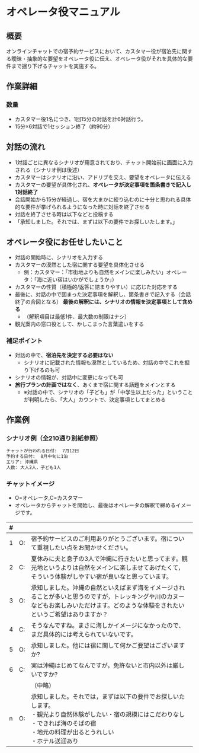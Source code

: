 # オペレータ役マニュアル

## 概要

オンラインチャットでの宿予約サービスにおいて、カスタマー役が宿泊先に関する曖昧・抽象的な要望をオペレータ役に伝え、オペレータ役がそれを具体的な要件まで掘り下げるチャットを実施する。

## 作業詳細

### 数量

- カスタマー役1名につき、1回15分の対話を計6対話行う。
- 15分×6対話で1セッション終了（約90分）

## 対話の流れ

- 1対話ごとに異なるシナリオが用意されており、チャット開始前に画面に入力される（シナリオ例は後述）
- カスタマーはシナリオに沿い、アドリブを交え、要望をオペレータに伝える
- カスタマーの要望が具体化され、**オペレータが決定事項を箇条書きで記入し****1****対話終了**
- 会話開始から15分が経過し、宿を大まかに絞り込むのに十分と思われる具体的な要件が挙げられるようになった時に対話を終了させる
- 対話を終了させる時は以下などと投稿する
- 「承知しました。それでは、まずは以下の要件でお探しいたします。」

## オペレータ役にお任せしたいこと

- 対話の開始時に、シナリオを入力する
- カスタマーの漠然とした宿に関する要望を具体化させる
    - 例：カスタマー：「市街地よりも自然をメインに楽しみたい」オペレータ：「海に近い宿はいかがでしょうか」）
- カスタマーの性質（積極的/返答に詰まりやすい）に応じた対応をする
- 最後に、対話の中で固まった決定事項を解釈し、箇条書きで記入する（会話終了の合図となる）
**最後の解釈には、シナリオの情報を決定事項として含める**
    - （解釈項目は最低1件、最大数の制限はナシ）
- 観光案内の窓口役として、かしこまった言葉遣いをする

### 補足ポイント

- 対話の中で、**宿泊先を決定する必要はない**
    - シナリオに記載された情報も漠然としているため、対話の中でこれを掘り下げるのも可
- シナリオの情報が、対話中に変更になっても可
- **旅行プランの計画ではなく**、あくまで宿に関する話題をメインとする
    - ※対話の中で、シナリオの「子ども」が「中学生以上だった」ということが判明したら、「大人」カウントで、決定事項としてまとめる

## 作業例

### シナリオ例（全210通り別紙参照）

```txt
チャットが行われる日付:  7月12日
予約する日付:  8月中旬に1泊
エリア: 沖縄県
人数: 大人2人，子ども1人
```

### チャットイメージ

- O=オペレータ,C=カスタマー
- オペレータからチャットを開始し、最後はオペレータの解釈で締めるイメージです。

| # |  | |
|--|--|--|
|1|O:|宿予約サービスのご利用ありがとうございます。宿について重視したい点をお聞かせください。                                                                                                |
|2|C:|夏休みに夫と息子の3人で沖縄に行きたいと思ってます。観光地というよりは自然をメインに楽しませてあげたくて，そういう体験がしやすい宿が良いなと思っています。                             |
|3|O:|承知しました。沖縄の自然といえばまず海をイメージされることが多いと思うのですが，トレッキングや川のカヌーなどもお楽しみいただけます。どのような体験をされたいというご希望はありますか？|
|4|C:|そうなんですね。まさに海しかイメージになかったので、まだ具体的には考えられていないです。                                                                                              |
|5|O:|承知しました。他には宿に関して何かご要望はございますか?                                                                                                                               |
|6|C:|実は沖縄はじめてなんですが，免許ないと市内以外は厳しいですか?                                                                                                                         |
| |  |（中略）                                                                                                                                                                              |
|n|O:|承知しました。それでは，まずは以下の要件でお探しいたします。<br>・観光より自然体験がしたい・宿の規模にはこだわりなし<br>・できれば海のそばの宿<br>・地元の料理が出るとうれしい<br>・ホテル送迎あり    |
